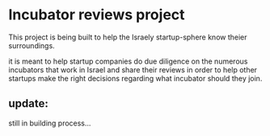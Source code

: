 # Incubator reviews project

This project is being built to help the Israely startup-sphere know theier surroundings.

it is meant to help startup companies do due diligence on the numerous incubators that work in Israel and share their reviews in order to help other startups make the right decisions regarding what incubator should they join.

## update:
still in building process...  
